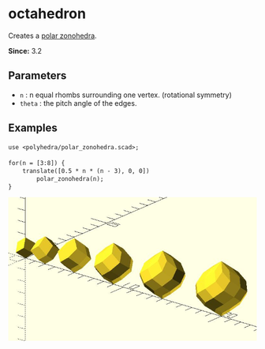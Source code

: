 # octahedron

Creates a [polar zonohedra](https://mathworld.wolfram.com/PolarZonohedron.html).

**Since:** 3.2

## Parameters

- `n` : n equal rhombs surrounding one vertex. (rotational symmetry)
- `theta` : the pitch angle of the edges.

## Examples

	use <polyhedra/polar_zonohedra.scad>;

	for(n = [3:8]) {
		translate([0.5 * n * (n - 3), 0, 0])
			polar_zonohedra(n);
	}

![polar_zonohedra](images/lib3x-polyhedra_polar_zonohedra-1.JPG)

